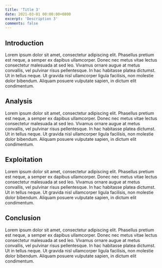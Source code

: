 ```yaml
---
title: 'Title 3'
date: 2021-03-01 00:00:00+0800
excerpt: 'Description 3'
comments: false
---
```

## Introduction
Lorem ipsum dolor sit amet, consectetur adipiscing elit. Phasellus pretium est neque, a semper ex dapibus ullamcorper. Donec nec metus vitae lectus consectetur malesuada at sed leo. Vivamus ornare augue at metus convallis, vel pulvinar risus pellentesque. In hac habitasse platea dictumst. Ut in tellus neque. Ut gravida nisl ullamcorper ligula facilisis, non molestie dolor bibendum. Aliquam posuere vulputate sapien, in dictum elit condimentum.

## Analysis
Lorem ipsum dolor sit amet, consectetur adipiscing elit. Phasellus pretium est neque, a semper ex dapibus ullamcorper. Donec nec metus vitae lectus consectetur malesuada at sed leo. Vivamus ornare augue at metus convallis, vel pulvinar risus pellentesque. In hac habitasse platea dictumst. Ut in tellus neque. Ut gravida nisl ullamcorper ligula facilisis, non molestie dolor bibendum. Aliquam posuere vulputate sapien, in dictum elit condimentum.

## Exploitation
Lorem ipsum dolor sit amet, consectetur adipiscing elit. Phasellus pretium est neque, a semper ex dapibus ullamcorper. Donec nec metus vitae lectus consectetur malesuada at sed leo. Vivamus ornare augue at metus convallis, vel pulvinar risus pellentesque. In hac habitasse platea dictumst. Ut in tellus neque. Ut gravida nisl ullamcorper ligula facilisis, non molestie dolor bibendum. Aliquam posuere vulputate sapien, in dictum elit condimentum.

## Conclusion
Lorem ipsum dolor sit amet, consectetur adipiscing elit. Phasellus pretium est neque, a semper ex dapibus ullamcorper. Donec nec metus vitae lectus consectetur malesuada at sed leo. Vivamus ornare augue at metus convallis, vel pulvinar risus pellentesque. In hac habitasse platea dictumst. Ut in tellus neque. Ut gravida nisl ullamcorper ligula facilisis, non molestie dolor bibendum. Aliquam posuere vulputate sapien, in dictum elit condimentum.